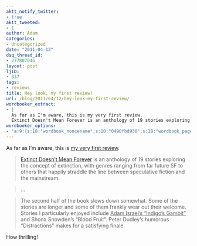 ```yaml
---
aktt_notify_twitter:
- true
aktt_tweeted:
- 1
author: Adam
categories:
- Uncategorized
date: "2011-04-12"
dsq_thread_id:
- 277807046
layout: post
ljID:
- 337
tags:
- reviews
title: Hey look, my first review!
url: /blog/2011/04/12/hey-look-my-first-review/
wordbooker_extract:
- |
  As far as I'm aware, this is my very first review.
  Extinct Doesn't Mean Forever is an anthology of 19 stories exploring the concept of extinction, with genres ranging from far future SF to others that happily straddle the line between speculative fict ...
wordbooker_options:
- 'a:9:{s:18:"wordbook_noncename";s:10:"0490fbd930";s:18:"wordbook_page_post";s:4:"-100";s:18:"wordbook_orandpage";s:1:"2";s:23:"wordbook_default_author";s:1:"1";s:23:"wordbook_extract_length";s:3:"256";s:19:"wordbook_actionlink";s:3:"300";s:26:"wordbooker_publish_default";s:2:"on";s:18:"wordbook_attribute";s:30:"Wrote a new post on their blog";s:29:"wordbooker_status_update_text";s:35:": New blog post :  %title% - %link%";}'
---
```

As far as I&#8217;m aware, this is [my very first review](1).

> [Extinct Doesn&#8217;t Mean Forever](2) is an anthology of 19 stories exploring the concept of extinction, with genres ranging from far future SF to others that happily straddle the line between speculative fiction and the mainstream.

> &#8230;

> The second half of the book slows down somewhat. Some of the stories are longer and some of them frankly wear out their welcome. Stories I particularly enjoyed include <span style="text-decoration: underline;">Adam Israel&#8217;s &#8220;Indigo&#8217;s Gambit&#8221;</span> and Shona Snowden&#8217;s &#8220;Blood Fruit&#8221;. Peter Dudley&#8217;s humorous &#8220;Distractions&#8221; makes for a satisfying finale.

How thrilling!

 [1]: http://essentialsaltes.livejournal.com/670235.html
 [2]: http://www.amazon.com/Extinct-Doesnt-Mean-Forever-ebook/dp/B004SUOWMU
